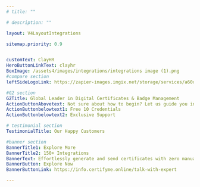 ```yaml
---
# title: ""

# description: ""

layout: V4LayoutIntegrations

sitemap.priority: 0.9


customText: ClayHR
HeroButtonLinkText: clayhr
BoxImage: /assets4/images/integrations/integrations image (1).png
#compare section
leftSideLogoLink: https://zapier-images.imgix.net/storage/services/a60d58abbe457720d4a3a63cfe1be4a0.png?auto=format&ixlib=react-9.8.0&fit=crop&q=50&w=60&h=60&dpr=1

#G2 section
G2Title: Global Leader in Digital Certificates & Badge Management
ActionButtonAbovetext: Not sure about how to begin? Let us guide you in the right direction!
ActionButtonbelowtext1: Free 10 Credentials
ActionButtonbelowtext2: Exclusive Support

# testimonial section
TestimonialTitle: Our Happy Customers   

#banner section
BannerTitle1: Explore More
BannerTitle2: 150+ Integrations
BannerText: Effortlessly generate and send certificates with zero manual intervention using the most advanced digital credential management software of 2023.
BannerButton: Explore Now
BannerButtonLink: https://info.certifyme.online/talk-with-expert

---
```


